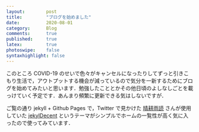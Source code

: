 ```yaml
---
layout:        post
title:         "ブログを始めました"
date:          2020-08-01
category:      Blog
comments:      true
published:     true
latex:         true
photoswipe:    false
syntaxhighlight: false
---
```


このところ COVID-19 のせいで色々がキャンセルになったりしてずっと引きこもり生活で，アウトプットする機会が減っているので気分を一新するためにブログを始めてみたいと思います．勉強したこととかその他日頃のよしなしごとを載っけていく予定です．あんまり頻繁に更新できる気はしないですが．

ご覧の通り jekyll + Github Pages で，Twitter で見かけた [晴耕雨読](https://tex2e.github.io/blog/) さんが使用していた [jekylDecent](https://jwillmer.github.io/jekyllDecent/) というテーマがシンプルでホームの一覧性が高く気に入ったので使ってみています．


